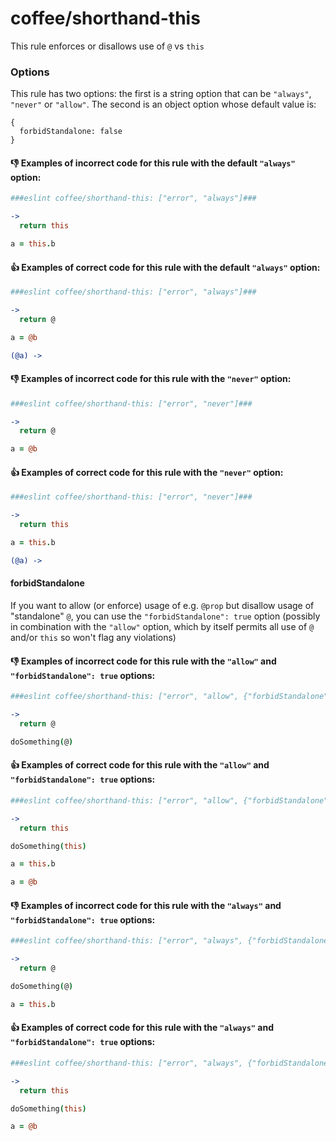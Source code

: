# coffee/shorthand-this

This rule enforces or disallows use of `@` vs `this`

### Options

This rule has two options: the first is a string option that can be `"always"`, `"never"` or `"allow"`. The second is an
object option whose default value is:
```
{
  forbidStandalone: false
}
```

#### :-1: Examples of **incorrect** code for this rule with the default `"always"` option:

```coffeescript
###eslint coffee/shorthand-this: ["error", "always"]###

->
  return this

a = this.b
```

#### :+1: Examples of **correct** code for this rule with the default `"always"` option:

```coffeescript
###eslint coffee/shorthand-this: ["error", "always"]###

->
  return @

a = @b

(@a) ->
```

#### :-1: Examples of **incorrect** code for this rule with the `"never"` option:

```coffeescript
###eslint coffee/shorthand-this: ["error", "never"]###

->
  return @

a = @b
```

#### :+1: Examples of **correct** code for this rule with the `"never"` option:

```coffeescript
###eslint coffee/shorthand-this: ["error", "never"]###

->
  return this

a = this.b

(@a) ->
```

#### forbidStandalone

If you want to allow (or enforce) usage of e.g. `@prop` but disallow usage of "standalone" `@`, you can use the
`"forbidStandalone": true` option (possibly in combination with the `"allow"` option, which by itself permits all
use of `@` and/or `this` so won't flag any violations)

#### :-1: Examples of **incorrect** code for this rule with the `"allow"` and `"forbidStandalone": true` options:

```coffeescript
###eslint coffee/shorthand-this: ["error", "allow", {"forbidStandalone": true}]###

->
  return @

doSomething(@)
```

#### :+1: Examples of **correct** code for this rule with the `"allow"` and `"forbidStandalone": true` options:

```coffeescript
###eslint coffee/shorthand-this: ["error", "allow", {"forbidStandalone": true}]###

->
  return this

doSomething(this)

a = this.b

a = @b
```

#### :-1: Examples of **incorrect** code for this rule with the `"always"` and `"forbidStandalone": true` options:

```coffeescript
###eslint coffee/shorthand-this: ["error", "always", {"forbidStandalone": true}]###

->
  return @

doSomething(@)

a = this.b
```

#### :+1: Examples of **correct** code for this rule with the `"always"` and `"forbidStandalone": true` options:

```coffeescript
###eslint coffee/shorthand-this: ["error", "always", {"forbidStandalone": true}]###

->
  return this

doSomething(this)

a = @b
```
